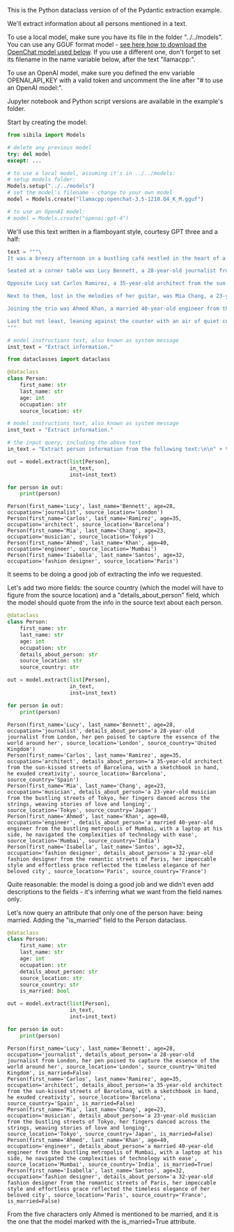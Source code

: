 This is the Python dataclass version of of the Pydantic extraction example. 

We'll extract information about all persons mentioned in a text.

To use a local model, make sure you have its file in the folder "../../models". You can use any GGUF format model - [see here how to download the OpenChat model used below](https://jndiogo.github.io/sibila/models/local_model/#examples). If you use a different one, don't forget to set its filename in the name variable below, after the text "llamacpp:".

To use an OpenAI model, make sure you defined the env variable OPENAI_API_KEY with a valid token and uncomment the line after "# to use an OpenAI model:".

Jupyter notebook and Python script versions are available in the example's folder.

Start by creating the model:


```python
from sibila import Models

# delete any previous model
try: del model
except: ...

# to use a local model, assuming it's in ../../models:
# setup models folder:
Models.setup("../../models")
# set the model's filename - change to your own model
model = Models.create("llamacpp:openchat-3.5-1210.Q4_K_M.gguf")

# to use an OpenAI model:
# model = Models.create("openai:gpt-4")
```

We'll use this text written in a flamboyant style, courtesy GPT three and a half:


```python
text = """\
It was a breezy afternoon in a bustling café nestled in the heart of a vibrant city. Five strangers found themselves drawn together by the aromatic allure of freshly brewed coffee and the promise of engaging conversation.

Seated at a corner table was Lucy Bennett, a 28-year-old journalist from London, her pen poised to capture the essence of the world around her. Her eyes sparkled with curiosity, mirroring the dynamic energy of her beloved city.

Opposite Lucy sat Carlos Ramirez, a 35-year-old architect from the sun-kissed streets of Barcelona. With a sketchbook in hand, he exuded creativity, his passion for design evident in the thoughtful lines that adorned his face.

Next to them, lost in the melodies of her guitar, was Mia Chang, a 23-year-old musician from the bustling streets of Tokyo. Her fingers danced across the strings, weaving stories of love and longing, echoing the rhythm of her vibrant city.

Joining the trio was Ahmed Khan, a married 40-year-old engineer from the bustling metropolis of Mumbai. With a laptop at his side, he navigated the complexities of technology with ease, his intellect shining through the chaos of urban life.

Last but not least, leaning against the counter with an air of quiet confidence, was Isabella Santos, a 32-year-old fashion designer from the romantic streets of Paris. Her impeccable style and effortless grace reflected the timeless elegance of her beloved city.
"""

# model instructions text, also known as system message
inst_text = "Extract information."
```


```python
from dataclasses import dataclass

@dataclass
class Person:
    first_name: str
    last_name: str
    age: int
    occupation: str
    source_location: str

# model instructions text, also known as system message
inst_text = "Extract information."

# the input query, including the above text
in_text = "Extract person information from the following text:\n\n" + text

out = model.extract(list[Person],
                    in_text,
                    inst=inst_text)

for person in out:
    print(person)
```

    Person(first_name='Lucy', last_name='Bennett', age=28, occupation='journalist', source_location='London')
    Person(first_name='Carlos', last_name='Ramirez', age=35, occupation='architect', source_location='Barcelona')
    Person(first_name='Mia', last_name='Chang', age=23, occupation='musician', source_location='Tokyo')
    Person(first_name='Ahmed', last_name='Khan', age=40, occupation='engineer', source_location='Mumbai')
    Person(first_name='Isabella', last_name='Santos', age=32, occupation='fashion designer', source_location='Paris')


It seems to be doing a good job of extracting the info we requested.

Let's add two more fields: the source country (which the model will have to figure from the source location) and a "details_about_person" field, which the model should quote from the info in the source text about each person.


```python
@dataclass
class Person:
    first_name: str
    last_name: str
    age: int
    occupation: str
    details_about_person: str
    source_location: str
    source_country: str

out = model.extract(list[Person],
                    in_text,
                    inst=inst_text)

for person in out:
    print(person)
```

    Person(first_name='Lucy', last_name='Bennett', age=28, occupation='journalist', details_about_person='a 28-year-old journalist from London, her pen poised to capture the essence of the world around her', source_location='London', source_country='United Kingdom')
    Person(first_name='Carlos', last_name='Ramirez', age=35, occupation='architect', details_about_person='a 35-year-old architect from the sun-kissed streets of Barcelona, with a sketchbook in hand, he exuded creativity', source_location='Barcelona', source_country='Spain')
    Person(first_name='Mia', last_name='Chang', age=23, occupation='musician', details_about_person='a 23-year-old musician from the bustling streets of Tokyo, her fingers danced across the strings, weaving stories of love and longing', source_location='Tokyo', source_country='Japan')
    Person(first_name='Ahmed', last_name='Khan', age=40, occupation='engineer', details_about_person='a married 40-year-old engineer from the bustling metropolis of Mumbai, with a laptop at his side, he navigated the complexities of technology with ease', source_location='Mumbai', source_country='India')
    Person(first_name='Isabella', last_name='Santos', age=32, occupation='fashion designer', details_about_person='a 32-year-old fashion designer from the romantic streets of Paris, her impeccable style and effortless grace reflected the timeless elegance of her beloved city', source_location='Paris', source_country='France')


Quite reasonable: the model is doing a good job and we didn't even add descriptions to the fields - it's inferring what we want from the field names only.

Let's now query an attribute that only one of the person have: being married. Adding the "is_married" field to the Person dataclass.


```python
@dataclass
class Person:
    first_name: str
    last_name: str
    age: int
    occupation: str
    details_about_person: str
    source_location: str
    source_country: str
    is_married: bool

out = model.extract(list[Person],
                    in_text,
                    inst=inst_text)

for person in out:
    print(person)
```

    Person(first_name='Lucy', last_name='Bennett', age=28, occupation='journalist', details_about_person='a 28-year-old journalist from London, her pen poised to capture the essence of the world around her', source_location='London', source_country='United Kingdom', is_married=False)
    Person(first_name='Carlos', last_name='Ramirez', age=35, occupation='architect', details_about_person='a 35-year-old architect from the sun-kissed streets of Barcelona, with a sketchbook in hand, he exuded creativity', source_location='Barcelona', source_country='Spain', is_married=False)
    Person(first_name='Mia', last_name='Chang', age=23, occupation='musician', details_about_person='a 23-year-old musician from the bustling streets of Tokyo, her fingers danced across the strings, weaving stories of love and longing', source_location='Tokyo', source_country='Japan', is_married=False)
    Person(first_name='Ahmed', last_name='Khan', age=40, occupation='engineer', details_about_person='a married 40-year-old engineer from the bustling metropolis of Mumbai, with a laptop at his side, he navigated the complexities of technology with ease', source_location='Mumbai', source_country='India', is_married=True)
    Person(first_name='Isabella', last_name='Santos', age=32, occupation='fashion designer', details_about_person='a 32-year-old fashion designer from the romantic streets of Paris, her impeccable style and effortless grace reflected the timeless elegance of her beloved city', source_location='Paris', source_country='France', is_married=False)


From the five characters only Ahmed is mentioned to be married, and it is the one that the model marked with the is_married=True attribute.
